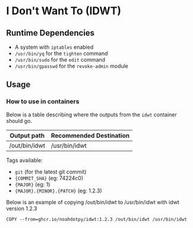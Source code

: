 # I Don't Want To (IDWT)

## Runtime Dependencies

- A system with `iptables` enabled
- `/usr/bin/yq` for the `tighten` command
- `/usr/bin/sudo` for the `edit` command
- `/usr/bin/gpasswd` for the `revoke-admin` module

## Usage

### How to use in containers

Below is a table describing where the outputs from the `idwt` container should go.

| Output path                      | Recommended Destination          |
|----------------------------------|----------------------------------|
| /out/bin/idwt                    | /usr/bin/idwt                    |

Tags available:

- `git` (for the latest git commit)
- `{COMMIT_SHA}` (eg: 74224c0)
- `{MAJOR}` (eg: 1)
- `{MAJOR}.{MINOR}.{PATCH}` (eg: 1.2.3)

Below is an example of copying /out/bin/idwt to /usr/bin/idwt with idwt version 1.2.3

```containerfile
COPY --from=ghcr.io/noahdotpy/idwt:1.2.3 /out/bin/idwt /usr/bin/idwt
```
